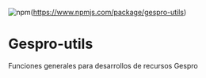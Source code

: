 ![npm](https://img.shields.io/npm/v/gespro-utils)(https://www.npmjs.com/package/gespro-utils)
# Gespro-utils
 Funciones generales para desarrollos de recursos Gespro
